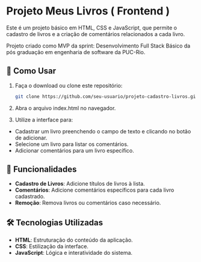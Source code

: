 # Projeto Meus Livros ( Frontend )

Este é um projeto básico em HTML, CSS e JavaScript, que permite o cadastro de livros e a criação de comentários relacionados a cada livro.

Projeto criado como MVP da sprint: Desenvolvimento Full Stack Básico da pós graduação em engenharia de software da PUC-Rio.

## 🎯 Como Usar

1. Faça o download ou clone este repositório:

   ```bash
   git clone https://github.com/seu-usuario/projeto-cadastro-livros.git

   ```

2. Abra o arquivo index.html no navegador.

3. Utilize a interface para:

- Cadastrar um livro preenchendo o campo de texto e clicando no botão de adicionar.
- Selecione um livro para listar os comentários.
- Adicionar comentários para um livro específico.

## 🚀 Funcionalidades

- **Cadastro de Livros**: Adicione títulos de livros à lista.
- **Comentários**: Adicione comentários específicos para cada livro cadastrado.
- **Remoção**: Remova livros ou comentários caso necessário.

## 🛠️ Tecnologias Utilizadas

- **HTML**: Estruturação do conteúdo da aplicação.
- **CSS**: Estilização da interface.
- **JavaScript**: Lógica e interatividade do sistema.
